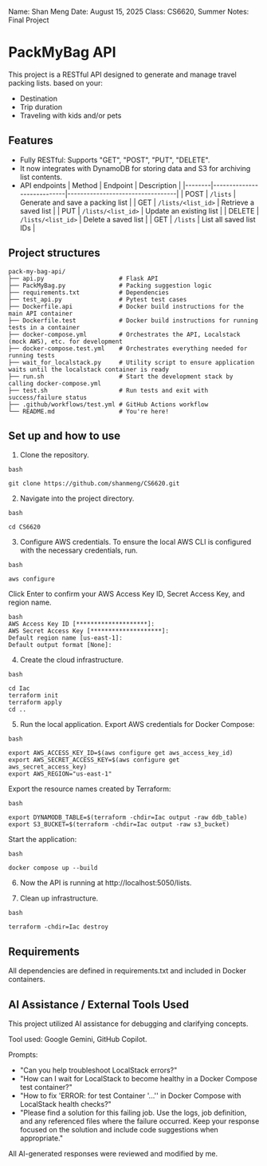 Name: Shan Meng
Date: August 15, 2025
Class: CS6620, Summer
Notes: Final Project



# PackMyBag API
This project is a RESTful API designed to generate and manage travel packing lists. based on your:
- Destination
- Trip duration
- Traveling with kids and/or pets

## Features
- Fully RESTful: Supports "GET", "POST", "PUT", "DELETE".
- It now integrates with DynamoDB for storing data and S3 for archiving list contents.
- API endpoints
| Method | Endpoint                   | Description                      |
|--------|----------------------------|----------------------------------|
| POST   | `/lists`                   | Generate and save a packing list |
| GET    | `/lists/<list_id>`         | Retrieve a saved list            |
| PUT    | `/lists/<list_id>`         | Update an existing list          |
| DELETE | `/lists/<list_id>`         | Delete a saved list              |
| GET    | `/lists`                   | List all saved list IDs          |

## Project structures
```
pack-my-bag-api/
├── api.py                     # Flask API
├── PackMyBag.py               # Packing suggestion logic
├── requirements.txt           # Dependencies
├── test_api.py                # Pytest test cases
├── Dockerfile.api             # Docker build instructions for the main API container
├── Dockerfile.test            # Docker build instructions for running tests in a container
├── docker-compose.yml         # Orchestrates the API, Localstack (mock AWS), etc. for development
├── docker-compose.test.yml    # Orchestrates everything needed for running tests
├── wait_for_localstack.py     # Utility script to ensure application waits until the localstack container is ready
├── run.sh                     # Start the development stack by calling docker-compose.yml
├── test.sh                    # Run tests and exit with success/failure status
├── .github/workflows/test.yml # GitHub Actions workflow
└── README.md                  # You're here!
```

## Set up and how to use
1. Clone the repository.
```
bash

git clone https://github.com/shanmeng/CS6620.git
```

2. Navigate into the project directory.
```
bash

cd CS6620
```

3. Configure AWS credentials.
To ensure the local AWS CLI is configured with the necessary credentials, run.
```
bash

aws configure
```
Click Enter to confirm your AWS Access Key ID, Secret Access Key, and region name. 
```
bash
AWS Access Key ID [********************]: 
AWS Secret Access Key [********************]: 
Default region name [us-east-1]: 
Default output format [None]: 
```

4. Create the cloud infrastructure.
```
bash

cd Iac
terraform init
terraform apply
cd ..
```

5. Run the local application.
Export AWS credentials for Docker Compose:
```
bash

export AWS_ACCESS_KEY_ID=$(aws configure get aws_access_key_id)
export AWS_SECRET_ACCESS_KEY=$(aws configure get aws_secret_access_key)
export AWS_REGION="us-east-1"
```
Export the resource names created by Terraform:
```
bash

export DYNAMODB_TABLE=$(terraform -chdir=Iac output -raw ddb_table)
export S3_BUCKET=$(terraform -chdir=Iac output -raw s3_bucket)
```
Start the application:
```
bash

docker compose up --build
```

6. Now the API is running at http://localhost:5050/lists.

7. Clean up infrastructure.
```
bash

terraform -chdir=Iac destroy
```


## Requirements
All dependencies are defined in requirements.txt and included in Docker containers.


## AI Assistance / External Tools Used
This project utilized AI assistance for debugging and clarifying concepts.

Tool used: Google Gemini, GitHub Copilot.

Prompts:
- "Can you help troubleshoot LocalStack errors?"
- "How can I wait for LocalStack to become healthy in a Docker Compose test container?"
- "How to fix 'ERROR: for test Container '...'' in Docker Compose with LocalStack health checks?"
- "Please find a solution for this failing job. Use the logs, job definition, and any referenced files where the failure occurred. Keep your response focused on the solution and include code suggestions when appropriate."

All AI-generated responses were reviewed and modified by me.
